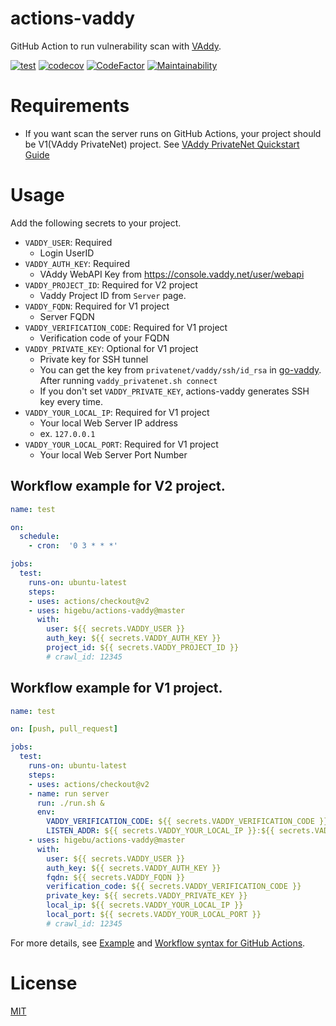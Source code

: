 # actions-vaddy

GitHub Action to run vulnerability scan with [VAddy](https://vaddy.net/).

[![test](https://github.com/higebu/actions-vaddy/workflows/test/badge.svg)](https://github.com/higebu/actions-vaddy/actions)
[![codecov](https://codecov.io/gh/higebu/actions-vaddy/branch/master/graph/badge.svg)](https://codecov.io/gh/higebu/actions-vaddy)
[![CodeFactor](https://www.codefactor.io/repository/github/higebu/actions-vaddy/badge)](https://www.codefactor.io/repository/github/higebu/actions-vaddy)
[![Maintainability](https://api.codeclimate.com/v1/badges/61850855568e055c7624/maintainability)](https://codeclimate.com/github/higebu/actions-vaddy/maintainability)

# Requirements

* If you want scan the server runs on GitHub Actions, your project should be V1(VAddy PrivateNet) project. See [VAddy PrivateNet Quickstart Guide](https://support.vaddy.net/hc/en-us/sections/115002520287-VAddy-PrivateNet-Quickstart-Guide)

# Usage

Add the following secrets to your project.

* `VADDY_USER`: Required
    * Login UserID
* `VADDY_AUTH_KEY`: Required
    * VAddy WebAPI Key from https://console.vaddy.net/user/webapi
* `VADDY_PROJECT_ID`: Required for V2 project
    * Vaddy Project ID from `Server` page.
* `VADDY_FQDN`: Required for V1 project
    * Server FQDN
* `VADDY_VERIFICATION_CODE`: Required for V1 project
    * Verification code of your FQDN
* `VADDY_PRIVATE_KEY`: Optional for V1 project
    * Private key for SSH tunnel
    * You can get the key from `privatenet/vaddy/ssh/id_rsa` in [go-vaddy](https://github.com/vaddy/go-vaddy). After running `vaddy_privatenet.sh connect`
    * If you don't set `VADDY_PRIVATE_KEY`, actions-vaddy generates SSH key every time.
* `VADDY_YOUR_LOCAL_IP`: Required for V1 project
    * Your local Web Server IP address
    * ex. `127.0.0.1`
* `VADDY_YOUR_LOCAL_PORT`: Required for V1 project
    * Your local Web Server Port Number

## Workflow example for V2 project.

```yaml
name: test

on:
  schedule:
    - cron:  '0 3 * * *'

jobs:
  test:
    runs-on: ubuntu-latest
    steps:
    - uses: actions/checkout@v2
    - uses: higebu/actions-vaddy@master
      with:
        user: ${{ secrets.VADDY_USER }}
        auth_key: ${{ secrets.VADDY_AUTH_KEY }}
        project_id: ${{ secrets.VADDY_PROJECT_ID }}
        # crawl_id: 12345
```

## Workflow example for V1 project.

```yaml
name: test

on: [push, pull_request]

jobs:
  test:
    runs-on: ubuntu-latest
    steps:
    - uses: actions/checkout@v2
    - name: run server
      run: ./run.sh &
      env:
        VADDY_VERIFICATION_CODE: ${{ secrets.VADDY_VERIFICATION_CODE }}
        LISTEN_ADDR: ${{ secrets.VADDY_YOUR_LOCAL_IP }}:${{ secrets.VADDY_YOUR_LOCAL_PORT }}
    - uses: higebu/actions-vaddy@master
      with:
        user: ${{ secrets.VADDY_USER }}
        auth_key: ${{ secrets.VADDY_AUTH_KEY }}
        fqdn: ${{ secrets.VADDY_FQDN }}
        verification_code: ${{ secrets.VADDY_VERIFICATION_CODE }}
        private_key: ${{ secrets.VADDY_PRIVATE_KEY }}
        local_ip: ${{ secrets.VADDY_YOUR_LOCAL_IP }}
        local_port: ${{ secrets.VADDY_YOUR_LOCAL_PORT }}
        # crawl_id: 12345
```

For more details, see [Example](https://github.com/higebu/actions-vaddy-example) and [Workflow syntax for GitHub Actions](https://help.github.com/en/actions/reference/workflow-syntax-for-github-actions).

# License

[MIT](LICENSE)